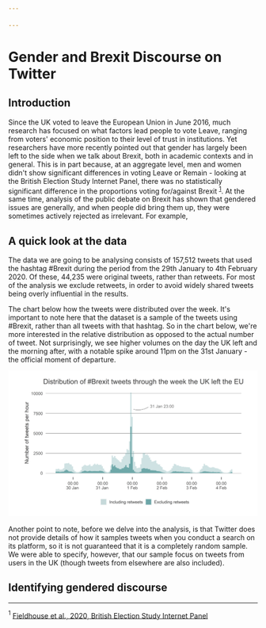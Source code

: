 ```yaml
---

---
```


# Gender and Brexit Discourse on Twitter
## Introduction
Since the UK voted to leave the European Union in June 2016, much research has focused on what factors lead people to vote Leave, ranging from voters' economic position to their level of trust in institutions. Yet researchers have more recently pointed out that gender has largely been left to the side when we talk about Brexit, both in academic contexts and in general. This is in part because, at an aggregate level, men and women didn't show significant differences in voting Leave or Remain - looking at the British Election Study Internet Panel, there was no statistically significant difference in the proportions voting for/against Brexit <sup>[1](#fn1)</sup>. At the same time, analysis of the public debate on Brexit has shown that gendered issues are generally, and when people did bring them up, they were sometimes actively rejected as irrelevant. For example,   
 
## A quick look at the data
The data we are going to be analysing consists of 157,512 tweets that used the hashtag #Brexit during the period from the 29th January to 4th February 2020. Of these, 44,235 were original tweets, rather than retweets. For most of the analysis we exclude retweets, in order to avoid widely shared tweets being overly influential in the results.

The chart below how the tweets were distributed over the week. It's important to note here that the dataset is a sample of the tweets using #Brexit, rather than all tweets with that hashtag. So in the chart below, we're more interested in the relative distribution as opposed to the actual number of tweet. Not surprisingly, we see higher volumes on the day the UK left and the morning after, with a notable spike around 11pm on the 31st January - the official moment of departure.

![Plot of tweet frequency over time](/assets/images/plots/tweet_frequency_over_time.png)

Another point to note, before we delve into the analysis, is that Twitter does not provide details of how it samples tweets when you conduct a search on its platform, so it is not guaranteed that it is a completely random sample. We were able to specify, however, that our sample focus on tweets from users in the UK (though tweets from elsewhere are also included).
## Identifying gendered discourse

___
<a name = "fn1"><sup>1</sup> <a href = "https://www.britishelectionstudy.com/data-objects/panel-study-data/" target = "_blank">Fieldhouse et al., 2020, British Election Study Internet Panel</a></a>






<!--stackedit_data:
eyJoaXN0b3J5IjpbMTQ1NzY0NTE4NywxNzE3NjU4MzA5LDE5OT
Q2NzU4MzEsLTUyOTEwNTY2MCwxMDYxMTg0MDAzLDg2MTM5MTU5
NCwtNTMwNDY2Njg1LC0zMjQ2NjQxNCwxODY4MDExNzgzLDM5MD
A0MDQ4MywtMzQxOTU5NTksLTIwMTk3MjMxNDAsMTUwNzkxMjM4
NSw0NzUzNzg1MjAsNDUzMTAxODldfQ==
-->